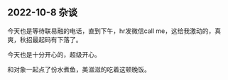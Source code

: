 ## 2022-10-8 杂谈

今天也是等待联易融的电话，直到下午，hr发微信call me，这给我激动的，真爽，秋招最起码有下落了。

今天也是十分开心的，超级开心。

和对象一起点了份水煮鱼，美滋滋的吃着这顿晚饭。